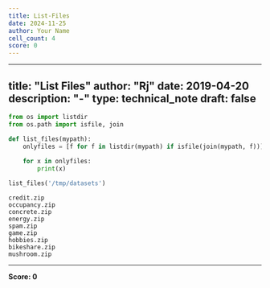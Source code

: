 ```yaml
---
title: List-Files
date: 2024-11-25
author: Your Name
cell_count: 4
score: 0
---
```


---
title: "List Files"
author: "Rj"
date: 2019-04-20
description: "-"
type: technical_note
draft: false
---

```python
from os import listdir
from os.path import isfile, join
```


```python
def list_files(mypath):
    onlyfiles = [f for f in listdir(mypath) if isfile(join(mypath, f))]
    
    for x in onlyfiles:
        print(x)
```


```python
list_files('/tmp/datasets')
```

    credit.zip
    occupancy.zip
    concrete.zip
    energy.zip
    spam.zip
    game.zip
    hobbies.zip
    bikeshare.zip
    mushroom.zip



---
**Score: 0**